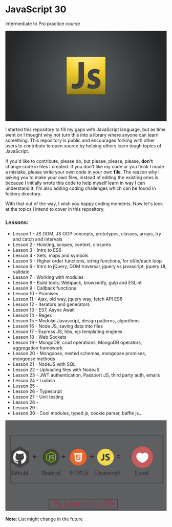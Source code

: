 # JavaScript 30
Intermediate to Pro practice course

![](readMe_img/js-logo.jpg)

I started this repository to fill my gaps with JavaScript language, but as time went on I thought why not turn this into a library
where anyone can learn something. 
This repository is public and encourages forking with other users to contribute to open source by helping others learn
tough topics of JavaScript.

If you'd like to contribute, please do, but please, please, please, **don't** change code in files I created. If you don't like my code
or you think I made a mistake, please write your own code in your own **file**. 
The reason why I asking you to make your own files, instead of editing the existing ones is because I initially wrote this code
to help myself learn in way I can understand it.
I'm also adding coding challenges which can be found in folders directory.

With that out of the way, I wish you happy coding moments. 
Now let's look at the topics I intend to cover in this repository.

### Lessons: 
* Lesson 1 - JS DOM, JS OOP concepts, prototypes, classes, arrays, try and catch and intervals
* Lesson 2 - Hoisting, scopes, context, closures
* Lesson 3 - Intro to ES6
* Lesson 4 - Sets, maps and symbols
* Lesson 5 - Higher order functions, string functions, for of/in/each loop
* Lesson 6 - Intro to jQuery, DOM traversal, jquery vs javascript, jquery UI, validate
* Lesson 7 - Working with modules
* Lesson 8 - Build tools: Webpack, browserify, gulp and ESLint
* Lesson 9 - Callback functions
* Lesson 10 - Promises
* Lesson 11 - Ajax, old way, jquery way, fetch API ES6
* Lesson 12 - Iterators and generators
* Lesson 13 - ES7, Async Await
* Lesson 14 - Regex
* Lesson 15 - Modular Javascript, design patterns, algorithms
* Lesson 16 - Node JS, saving data into files
* Lesson 17 - Express JS, hbs, ejs templating engines
* Lesson 18 - Web Sockets
* Lesson 19 - MongoDB, crud operations, MongoDB operators, aggregation framework
* Lesson 20 - Mongoose, nested schemas, mongoose promises, mongoose methods
* Lesson 21 - NodeJS with SQL
* Lesson 22 - Uploading files with NodeJS
* Lesson 23 - JWT authentication, Passport JS, third party auth, emails
* Lesson 24 - Lodash
* Lesson 25 - 
* Lesson 26 - Typescript 
* Lesson 27 - Unit testing
* Lesson 28 - 
* Lesson 29 - 
* Lesson 30 - Cool modules, typed js, cookie parser, baffle js...

![](readMe_img/js-git-node.jpg)

**Note**: List might change in the future
